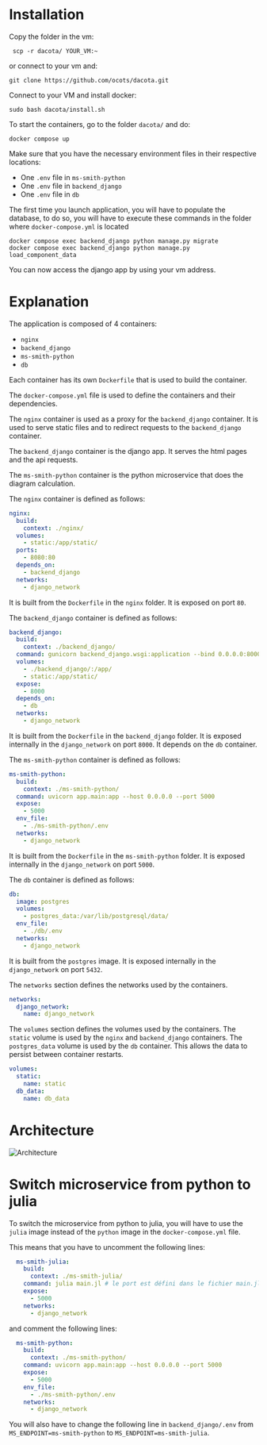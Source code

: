 # Installation

Copy the folder in the vm:

```
 scp -r dacota/ YOUR_VM:~
```
or connect to your vm and:
```
git clone https://github.com/ocots/dacota.git
```

Connect to your VM and install docker:

```
sudo bash dacota/install.sh
```

To start the containers, go to the folder `dacota/` and do:

```
docker compose up
```

Make sure that you have the necessary environment files in their respective locations:

- One `.env` file in `ms-smith-python`
- One `.env` file in `backend_django`
- One `.env` file in `db`

The first time you launch application, you will have to populate the database, to do so, you will have to execute these commands in the folder where `docker-compose.yml` is located

```
docker compose exec backend_django python manage.py migrate
docker compose exec backend_django python manage.py load_component_data
```

You can now access the django app by using your vm address.


# Explanation

The application is composed of 4 containers:

- `nginx`
- `backend_django`
- `ms-smith-python`
- `db`

Each container has its own `Dockerfile` that is used to build the container.

The `docker-compose.yml` file is used to define the containers and their dependencies.

The `nginx` container is used as a proxy for the `backend_django` container. It is used to serve static files and to redirect requests to the `backend_django` container.

The `backend_django` container is the django app. It serves the html pages and the api requests.

The `ms-smith-python` container is the python microservice that does the diagram calculation.

The `nginx` container is defined as follows:

```yml
nginx:
  build:
    context: ./nginx/
  volumes:
    - static:/app/static/
  ports:
    - 8080:80
  depends_on:
    - backend_django
  networks:
    - django_network
```

It is built from the `Dockerfile` in the `nginx` folder.
It is exposed on port `80`.

The `backend_django` container is defined as follows:

```yml
backend_django:
  build:
    context: ./backend_django/
  command: gunicorn backend_django.wsgi:application --bind 0.0.0.0:8000
  volumes:
    - ./backend_django/:/app/
    - static:/app/static/
  expose:
    - 8000
  depends_on:
    - db
  networks:
    - django_network
```

It is built from the `Dockerfile` in the `backend_django` folder.
It is exposed internally in the `django_network` on port `8000`.
It depends on the `db` container.

The `ms-smith-python` container is defined as follows:

```yml
ms-smith-python:
  build:
    context: ./ms-smith-python/
  command: uvicorn app.main:app --host 0.0.0.0 --port 5000
  expose:
    - 5000
  env_file:
    - ./ms-smith-python/.env
  networks:
    - django_network
```

It is built from the `Dockerfile` in the `ms-smith-python` folder.
It is exposed internally in the `django_network` on port `5000`.

The `db` container is defined as follows:

```yml
db:
  image: postgres
  volumes:
    - postgres_data:/var/lib/postgresql/data/
  env_file:
    - ./db/.env
  networks:
    - django_network
```

It is built from the `postgres` image.
It is exposed internally in the `django_network` on port `5432`.

The `networks` section defines the networks used by the containers.

```yml
networks:
  django_network:
    name: django_network
```

The `volumes` section defines the volumes used by the containers. The `static` volume is used by the `nginx` and `backend_django` containers. The `postgres_data` volume is used by the `db` container. This allows the data to persist between container restarts.

```yml
volumes:
  static:
    name: static
  db_data:
    name: db_data
```


# Architecture

![Architecture](./docs/img/architecture.jpg)


# Switch microservice from python to julia

To switch the microservice from python to julia, you will have to use the `julia` image instead of the `python` image in the `docker-compose.yml` file.

This means that you have to uncomment the following lines:

```yml
  ms-smith-julia:
    build:
      context: ./ms-smith-julia/
    command: julia main.jl # le port est défini dans le fichier main.jl
    expose:
      - 5000
    networks:
      - django_network
```

and comment the following lines:

```yml
  ms-smith-python:
    build:
      context: ./ms-smith-python/
    command: uvicorn app.main:app --host 0.0.0.0 --port 5000
    expose:
      - 5000
    env_file:
      - ./ms-smith-python/.env
    networks:
      - django_network
```

You will also have to change the following line in `backend_django/.env` from `MS_ENDPOINT=ms-smith-python` to `MS_ENDPOINT=ms-smith-julia`.
